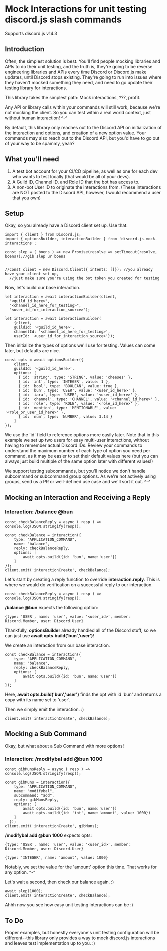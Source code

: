 # Mock Interactions for unit testing discord.js slash commands

Supports discord.js v14.3

## Introduction

Often, the simplest solution is best. You'll find people mocking libraries and APIs to do their unit testing, and the truth is, they're going to be reverse engineering libraries and APIs every time Discord or Discord.js make updates, until Discord stops existing. They're going to run into issues where they haven't mocked something they need, and need to go update their testing library for interactions.

This library takes the simplest path: Mock interactions, ???, profit.

Any API or library calls within your commands will still work, because we're not mocking the client. So you can test within a real world context, just without human interaction! ^-^

By default, this library only reaches out to the Discord API on initialization of the interaction and options, and creation of a new option value. Your commands may also reach out to the Discord API, but you'd have to go out of your way to be spammy, yeah?

## What you'll need
  1. A test bot account for your CI/CD pipeline, as well as one for each dev who wants to test locally (that would be all of your devs).
  2. A Guild ID, Channel ID, and Role ID that the bot has access to.
  3. A non-bot User ID to originate the interactions from. (These interactions are NOT posted to the Discord API, however, I would recommend a user that you own)

## Setup

Okay, so you already have a Discord client set up. Use that.

```
import { client } from Discord.js;
import { optionsBuilder, interactionBuilder } from 'discord.js-mock-interactions';

const slep = ( boens ) => new Promise(resolve => setTimeout(resolve, boens));//gib slep ur boens


//const client = new Discord.Client({ intents: []}); //you already have your client set up, 
  //just make sure you're using the bot token you created for testing
```

Now, let's build our base interaction.

```
let interaction = await interactionBuilder(client,
  "<guild_id_here>",
  "<channel_id_here_for_testing>",
  "<user_id_for_interaction_source>");
  
let interaction = await interactionBuilder(
	{client,
	guildId: '<guild_id_here>',
	channelId: '<channel_id_here_for_testing>',
	userId: '<user_id_for_interaction_source>'});

```

Then initialize the types of options we'll use for testing. Values can come later, but defaults are nice.

```
const opts = await optionsBuilder({
	client,
	guildId: '<guild_id_here>',
	options: [
	  { id: 'string', type: 'STRING', value: 'cheeses' },
	  { id: 'int', type: 'INTEGER', value: 1 },
	  { id: 'bool', type: 'BOOLEAN', value: true },
	  { id: 'bun', type: 'USER', value: '<user_id_here>' },
	  { id: 'iara', type: 'USER', value: '<user_id_here>' },
	  { id: 'channel', type: 'CHANNEL', value: '<channel_id_here>' },
	  { id: 'role', type: 'ROLE', value: '<role_id_here>' },
	  { id: 'mention', type: 'MENTIONABLE', value: '<role_or_user_id_here>' },
	  { id: 'num', type: 'NUMBER', value: 3.14 }
	]
});
```

We use the 'id' field to reference options more easily later. Note that in this example we set up two users for easy multi-user interactions, without having to remember actual Discord IDs. Review your commands to understand the maximum number of each type of option you need per command, as it may be easier to set their default values here (but you can always just build multiple of the same option later with different values!)

We support testing subcommands, but you'll notice we don't handle subcommand or subcommand group options. As we're not actively using groups, send us a PR or well-defined use case and we'll sort it out. ^-^

## Mocking an Interaction and Receiving a Reply

### Interaction: /balance @bun

```
const checkBalanceReply = async ( resp ) => console.log(JSON.stringify(resp));

const checkBalance = interaction({
	type: "APPLICATION_COMMAND",
	name: "balance",
	reply: checkBalanceReply,
	options: [
		await opts.build({id: 'bun', name:'user'})
	]
});
client.emit('interactionCreate', checkBalance);
```

Let's start by creating a reply function to override **interaction.reply**. This is where we would do verification on a successful reply to our interaction.

`const checkBalanceReply = async ( resp ) => console.log(JSON.stringify(resp));`

**/balance @bun** expects the following option:

  `{type: 'USER', name: 'user', value: '<user_id>', member: Discord.Member, user: Discord.User}` 
  
Thankfully, **optionsBuilder** already handled all of the Discord stuff, so we can just use **await opts.build('bun','user')**!
 
We create an interaction from our base interaction.

```
const checkBalance = interaction({
	type: "APPLICATION_COMMAND",
	name: "balance",
	reply: checkBalanceReply,
	options: [
		await opts.build({id: 'bun', name:'user'})
	]
});
```

Here, **await opts.build('bun','user')** finds the opt with id 'bun' and returns a copy with its name set to 'user'.

Then we simply emit the interaction. :)

`client.emit('interactionCreate', checkBalance);`

## Mocking a Sub Command

Okay, but what about a Sub Command with more options!

### Interaction: /modifybal add @bun 1000
```
const gibMunsReply = async ( resp ) => console.log(JSON.stringify(resp));

const gibMuns = interaction({
    type: "APPLICATION_COMMAND",
    name: "modifybal",
    subcommand: "add",
    reply: gibMunsReply,
    options: [
		await opts.build({id: 'bun', name:'user'})
		await opts.build({id: 'int', name:'amount', value: 1000})
    ]
  });
client.emit('interactionCreate', gibMuns);
```

**/modifybal add @bun 1000** expects opts:
  
  `{type: 'USER', name: 'user', value: '<user_id>', member: Discord.Member, user: Discord.User}`
  
  `{type: 'INTEGER', name: 'amount', value: 1000}`
  
Notably, we set the value for the 'amount' option this time. That works for any option. ^-^

Let's wait a second, then check our balance again. :)
  
```
await slep(1000);
client.emit('interactionCreate', checkBalance);
```

Ahhh now you see how easy unit testing interactions can be :)


## To Do

Proper examples, but honestly everyone's unit testing configuration will be different--this library only provides a way to mock discord.js interactions and leaves test implementation up to you. :)

